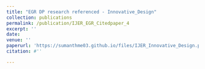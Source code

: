 ```yaml
---
title: "EGR DP research referenced - Innovative_Design"
collection: publications
permalink: /publication/IJER_EGR_Citedpaper_4
excerpt: ''
date: 
venue: ''
paperurl: 'https://sumanthme03.github.io/files/IJER_Innovative_Design.pdf'
citation: #''

---
```


[Download paper here]: (https://sumanthme03.github.io/files/IJER_Innovative_Design.pdf)






